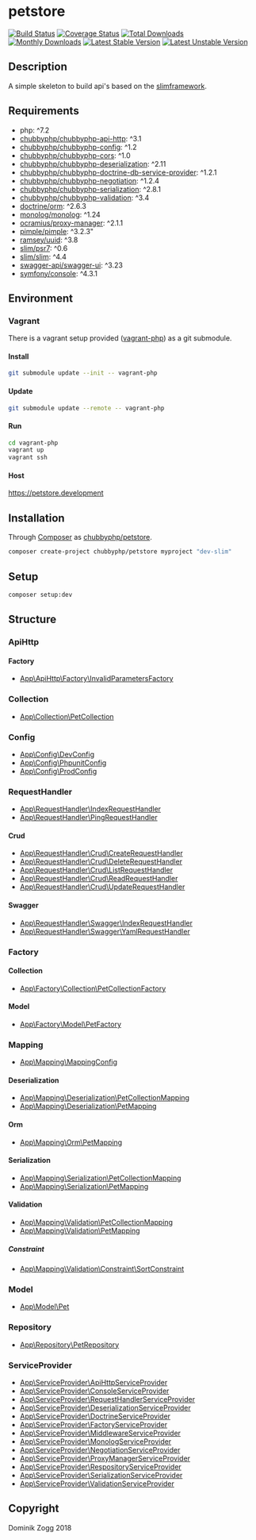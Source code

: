 # petstore

[![Build Status](https://api.travis-ci.org/chubbyphp/petstore.png?branch=slim)](https://travis-ci.org/chubbyphp/petstore)
[![Coverage Status](https://coveralls.io/repos/github/chubbyphp/petstore/badge.svg?branch=slim)](https://coveralls.io/github/chubbyphp/petstore?branch=slim)
[![Total Downloads](https://poser.pugx.org/chubbyphp/petstore/downloads.png)](https://packagist.org/packages/chubbyphp/petstore)
[![Monthly Downloads](https://poser.pugx.org/chubbyphp/petstore/d/monthly)](https://packagist.org/packages/chubbyphp/petstore)
[![Latest Stable Version](https://poser.pugx.org/chubbyphp/petstore/v/stable.png)](https://packagist.org/packages/chubbyphp/petstore)
[![Latest Unstable Version](https://poser.pugx.org/chubbyphp/petstore/v/unstable)](https://packagist.org/packages/chubbyphp/petstore)

## Description

A simple skeleton to build api's based on the [slimframework][1].

## Requirements

 * php: ^7.2
 * [chubbyphp/chubbyphp-api-http][3]: ^3.1
 * [chubbyphp/chubbyphp-config][4]: ^1.2
 * [chubbyphp/chubbyphp-cors][5]: ^1.0
 * [chubbyphp/chubbyphp-deserialization][6]: ^2.11
 * [chubbyphp/chubbyphp-doctrine-db-service-provider][7]: ^1.2.1
 * [chubbyphp/chubbyphp-negotiation][8]: ^1.2.4
 * [chubbyphp/chubbyphp-serialization][9]: ^2.8.1
 * [chubbyphp/chubbyphp-validation][10]: ^3.4
 * [doctrine/orm][11]: ^2.6.3
 * [monolog/monolog][12]: ^1.24
 * [ocramius/proxy-manager][13]: ^2.1.1
 * [pimple/pimple][14]: ^3.2.3"
 * [ramsey/uuid][15]: ^3.8
 * [slim/psr7][16]: ^0.6
 * [slim/slim][17]: ^4.4
 * [swagger-api/swagger-ui][18]: ^3.23
 * [symfony/console][19]: ^4.3.1

## Environment

### Vagrant

There is a vagrant setup provided ([vagrant-php][2]) as a git submodule.

#### Install

```bash
git submodule update --init -- vagrant-php
```

#### Update

```bash
git submodule update --remote -- vagrant-php
```

#### Run

```bash
cd vagrant-php
vagrant up
vagrant ssh
```

#### Host

https://petstore.development

## Installation

Through [Composer](http://getcomposer.org) as [chubbyphp/petstore][40].

```bash
composer create-project chubbyphp/petstore myproject "dev-slim"
```

## Setup

```sh
composer setup:dev
```

## Structure

### ApiHttp

#### Factory

 * [App\ApiHttp\Factory\InvalidParametersFactory][50]

### Collection

 * [App\Collection\PetCollection][60]

### Config

 * [App\Config\DevConfig][70]
 * [App\Config\PhpunitConfig][71]
 * [App\Config\ProdConfig][72]

### RequestHandler

 * [App\RequestHandler\IndexRequestHandler][80]
 * [App\RequestHandler\PingRequestHandler][81]

#### Crud

 * [App\RequestHandler\Crud\CreateRequestHandler][82]
 * [App\RequestHandler\Crud\DeleteRequestHandler][83]
 * [App\RequestHandler\Crud\ListRequestHandler][84]
 * [App\RequestHandler\Crud\ReadRequestHandler][85]
 * [App\RequestHandler\Crud\UpdateRequestHandler][86]

#### Swagger

 * [App\RequestHandler\Swagger\IndexRequestHandler][87]
 * [App\RequestHandler\Swagger\YamlRequestHandler][88]

### Factory

#### Collection

 * [App\Factory\Collection\PetCollectionFactory][100]

#### Model

 * [App\Factory\Model\PetFactory][101]

### Mapping

 * [App\Mapping\MappingConfig][110]

#### Deserialization

 * [App\Mapping\Deserialization\PetCollectionMapping][111]
 * [App\Mapping\Deserialization\PetMapping][112]

#### Orm

 * [App\Mapping\Orm\PetMapping][113]

#### Serialization

 * [App\Mapping\Serialization\PetCollectionMapping][114]
 * [App\Mapping\Serialization\PetMapping][115]

#### Validation

 * [App\Mapping\Validation\PetCollectionMapping][116]
 * [App\Mapping\Validation\PetMapping][117]

##### Constraint

* [App\Mapping\Validation\Constraint\SortConstraint][118]

### Model

 * [App\Model\Pet][140]

### Repository

 * [App\Repository\PetRepository][150]

### ServiceProvider

 * [App\ServiceProvider\ApiHttpServiceProvider][160]
 * [App\ServiceProvider\ConsoleServiceProvider][161]
 * [App\ServiceProvider\RequestHandlerServiceProvider][162]
 * [App\ServiceProvider\DeserializationServiceProvider][163]
 * [App\ServiceProvider\DoctrineServiceProvider][164]
 * [App\ServiceProvider\FactoryServiceProvider][165]
 * [App\ServiceProvider\MiddlewareServiceProvider][166]
 * [App\ServiceProvider\MonologServiceProvider][167]
 * [App\ServiceProvider\NegotiationServiceProvider][168]
 * [App\ServiceProvider\ProxyManagerServiceProvider][169]
 * [App\ServiceProvider\RespositoryServiceProvider][170]
 * [App\ServiceProvider\SerializationServiceProvider][171]
 * [App\ServiceProvider\ValidationServiceProvider][172]

## Copyright

Dominik Zogg 2018

[1]: https://www.slimframework.com
[2]: https://github.com/vagrant-php/ubuntu

[3]: https://packagist.org/packages/chubbyphp/chubbyphp-api-http
[4]: https://packagist.org/packages/chubbyphp/chubbyphp-config
[5]: https://packagist.org/packages/chubbyphp/chubbyphp-cors
[6]: https://packagist.org/packages/chubbyphp/chubbyphp-deserialization
[7]: https://packagist.org/packages/chubbyphp/chubbyphp-doctrine-db-service-provider
[8]: https://packagist.org/packages/chubbyphp/chubbyphp-negotiation
[9]: https://packagist.org/packages/chubbyphp/chubbyphp-serialization
[10]: https://packagist.org/packages/chubbyphp/chubbyphp-validation
[11]: https://packagist.org/packages/doctrine/orm
[12]: https://packagist.org/packages/monolog/monolog
[13]: https://packagist.org/packages/ocramius/proxy-manager
[14]: https://packagist.org/packages/pimple/pimple
[15]: https://packagist.org/packages/ramsey/uuid
[16]: https://packagist.org/packages/slim/slim
[17]: https://packagist.org/packages/slim/psr7
[18]: https://packagist.org/packages/swagger-api/swagger-ui
[19]: https://packagist.org/packages/symfony/console

[40]: https://packagist.org/packages/chubbyphp/petstore

[50]: app/ApiHttp/Factory/InvalidParametersFactory.php

[60]: app/Collection/PetCollection.php

[70]: app/Config/DevConfig.php
[71]: app/Config/PhpunitConfig.php
[72]: app/Config/ProdConfig.php

[80]: app/RequestHandler/IndexRequestHandler.php
[81]: app/RequestHandler/PingRequestHandler.php
[82]: app/RequestHandler/Crud/CreateRequestHandler.php
[83]: app/RequestHandler/Crud/DeleteRequestHandler.php
[84]: app/RequestHandler/Crud/ListRequestHandler.php
[85]: app/RequestHandler/Crud/ReadRequestHandler.php
[86]: app/RequestHandler/Crud/UpdateRequestHandler.php
[87]: app/RequestHandler/Swagger/IndexRequestHandler.php
[88]: app/RequestHandler/Swagger/YamlRequestHandler.php

[100]: app/Factory/Collection/PetCollectionFactory.php
[101]: app/Factory/Model/PetFactory.php

[110]: app/Mapping/MappingConfig.php
[111]: app/Mapping/Deserialization/PetCollectionMapping.php
[112]: app/Mapping/Deserialization/PetMapping.php
[113]: app/Mapping/Orm/PetMapping.php
[114]: app/Mapping/Serialization/PetCollectionMapping.php
[115]: app/Mapping/Serialization/PetMapping.php
[116]: app/Mapping/Validation/PetCollectionMapping.php
[117]: app/Mapping/Validation/PetMapping.php
[118]: app/Mapping/Validation/Constraint/SortConstraint.php

[140]: app/Model/Pet.php

[150]: app/Repository/PetRepository.php

[160]: app/ServiceProvider/ApiHttpServiceProvider.php
[161]: app/ServiceProvider/ConsoleServiceProvider.php
[162]: app/ServiceProvider/RequestHandlerServiceProvider.php
[163]: app/ServiceProvider/DeserializationServiceProvider.php
[164]: app/ServiceProvider/DoctrineServiceProvider.php
[165]: app/ServiceProvider/FactoryServiceProvider.php
[166]: app/ServiceProvider/MiddlewareServiceProvider.php
[167]: app/ServiceProvider/MonologServiceProvider.php
[168]: app/ServiceProvider/NegotiationServiceProvider.php
[169]: app/ServiceProvider/ProxyManagerServiceProvider.php
[170]: app/ServiceProvider/RespositoryServiceProvider.php
[171]: app/ServiceProvider/SerializationServiceProvider.php
[172]: app/ServiceProvider/ValidationServiceProvider.php
